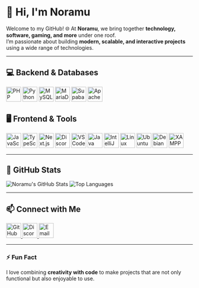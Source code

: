 # 👋 Hi, I'm Noramu

Welcome to my GitHub! 🌐 At **Noramu**, we bring together **technology, software, gaming, and more** under one roof.  
I’m passionate about building **modern, scalable, and interactive projects** using a wide range of technologies.  

---

## 💻 Backend & Databases
<p align="left">
  <img src="https://cdn.jsdelivr.net/gh/devicons/devicon/icons/php/php-original.svg" alt="PHP" width="40" height="40"/>
  <img src="https://cdn.jsdelivr.net/gh/devicons/devicon/icons/python/python-original.svg" alt="Python" width="40" height="40"/>
  <img src="https://cdn.jsdelivr.net/gh/devicons/devicon/icons/mysql/mysql-original.svg" alt="MySQL" width="40" height="40"/>
  <img src="https://cdn.jsdelivr.net/gh/devicons/devicon/icons/mariadb/mariadb-original.svg" alt="MariaDB" width="40" height="40"/>
  <img src="https://cdn.jsdelivr.net/gh/devicons/devicon/icons/supabase/supabase-original.svg" alt="Supabase" width="40" height="40"/>
  <img src="https://cdn.jsdelivr.net/gh/devicons/devicon/icons/apache/apache-original.svg" alt="Apache" width="40" height="40"/>
</p>

## 🖥 Frontend & Tools
<p align="left">
  <img src="https://cdn.jsdelivr.net/gh/devicons/devicon/icons/javascript/javascript-original.svg" alt="JavaScript" width="40" height="40"/>
  <img src="https://cdn.jsdelivr.net/gh/devicons/devicon/icons/typescript/typescript-original.svg" alt="TypeScript" width="40" height="40"/>
  <img src="https://cdn.jsdelivr.net/gh/devicons/devicon/icons/nextjs/nextjs-original-wordmark.svg" alt="Next.js" width="40" height="40"/>
  <img src="https://cdn.jsdelivr.net/gh/devicons/devicon/icons/discordjs/discordjs-original.svg" alt="Discord.js" width="40" height="40"/>
  <img src="https://cdn.jsdelivr.net/gh/devicons/devicon/icons/vscode/vscode-original.svg" alt="VS Code" width="40" height="40"/>
  <img src="https://cdn.jsdelivr.net/gh/devicons/devicon/icons/java/java-original.svg" alt="Java" width="40" height="40"/>
  <img src="https://cdn.jsdelivr.net/gh/devicons/devicon/icons/intellij/intellij-original.svg" alt="IntelliJ" width="40" height="40"/>
  <img src="https://cdn.jsdelivr.net/gh/devicons/devicon/icons/linux/linux-original.svg" alt="Linux" width="40" height="40"/>
  <img src="https://cdn.jsdelivr.net/gh/devicons/devicon/icons/ubuntu/ubuntu-plain.svg" alt="Ubuntu" width="40" height="40"/>
  <img src="https://cdn.jsdelivr.net/gh/devicons/devicon/icons/debian/debian-plain.svg" alt="Debian" width="40" height="40"/>
  <img src="<img src='https://cdn.jsdelivr.net/gh/devicons/devicon@latest/icons/xampp/xampp.svg" alt="XAMPP" width="40" height="40"/>
</p>

---

## 🌟 GitHub Stats
<p align="left">
  <img src="https://github-readme-stats.vercel.app/api?username=NoramuAOL&show_icons=true&theme=radical" alt="Noramu's GitHub Stats"/>
  <img src="https://github-readme-stats.vercel.app/api/top-langs/?username=NoramuAOL&layout=compact&theme=radical" alt="Top Languages"/>
</p>

---

## 📫 Connect with Me
<p align="left">
  <a href="https://github.com/NoramuAOL" target="_blank" title="GitHub">
    <img src="https://cdn.jsdelivr.net/gh/devicons/devicon/icons/github/github-original.svg" alt="GitHub" width="40" height="40"/>
  </a>
  <a href="#" target="_blank" title="Discord">
    <img src="https://cdn.jsdelivr.net/gh/simple-icons/simple-icons/icons/discord.svg" alt="Discord" width="40" height="40"/>
  </a>
  <a href="mailto:noramucom@gmail.com" target="_blank" title="Email">
    <img src="https://cdn.jsdelivr.net/gh/simple-icons/simple-icons/icons/gmail.svg" alt="Email" width="40" height="40"/>
  </a>
</p>

---

### ⚡ Fun Fact
I love combining **creativity with code** to make projects that are not only functional but also enjoyable to use.  

